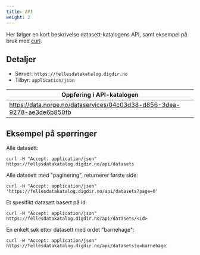 ```yaml
---
title: API
weight: 2
---
```

Her følger en kort beskrivelse datasett-katalogens API, samt eksempel på bruk med [curl](https://curl.haxx.se/).

## Detaljer

* Server: `https://fellesdatakatalog.digdir.no`
* Tilbyr: `application/json`

| Oppføring i API-katalogen |
| ---- |
| <https://data.norge.no/dataservices/04c03d38-d856-3dea-9278-ae3de6b850fb> |

## Eksempel på spørringer

Alle datasett:

```Shell
curl -H "Accept: application/json" https://fellesdatakatalog.digdir.no/api/datasets
```

Alle datasett med "paginering", returnerer første side:

```Shell
curl -H "Accept: application/json" 'https://fellesdatakatalog.digdir.no/api/datasets?page=0'
```

Et spesifikt datasett basert på id:

```Shell
curl -H "Accept: application/json" https://fellesdatakatalog.digdir.no/api/datasets/<id>
```

En  enkelt søk etter datasett med ordet "barnehage":

```Shell
curl -H "Accept: application/json" https://fellesdatakatalog.digdir.no/api/datasets?q=barnehage
```

